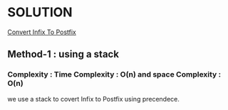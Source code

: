# SOLUTION

[Convert Infix To Postfix](https://leetcode.com/problems/evaluate-reverse-polish-notation/)

## Method-1 : using a stack


### Complexity : Time Complexity : O(n) and space Complexity : O(n)

we use a stack to covert Infix to Postfix using precendece. 
